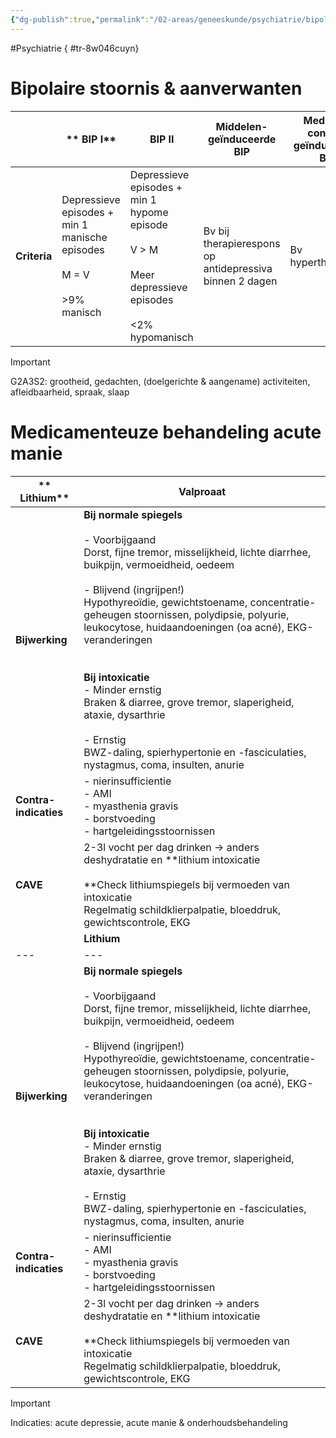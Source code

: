 ```yaml
---
{"dg-publish":true,"permalink":"/02-areas/geneeskunde/psychiatrie/bipolar-disorders/","noteIcon":"","created":"2024-11-24T10:55:13.648+01:00","updated":"2024-12-31T16:51:46.212+01:00"}
---
```


#Psychiatrie
{ #tr-8w046cuyn}


# Bipolaire stoornis & aanverwanten

|              | ** BIP I**                                                                             | **BIP II**                                                                                                                   | **Middelen-geïnduceerde BIP**                           | **Medische conditie geïnduceerde BIP** | **Cyclothyme stoornis**                  |
| ------------ | -------------------------------------------------------------------------------------- | ---------------------------------------------------------------------------------------------------------------------------- | ------------------------------------------------------- | -------------------------------------- | ---------------------------------------- |
| **Criteria** | Depressieve episodes + min 1 manische episodes  <br>  <br>M = V  <br>  <br>>9% manisch | Depressieve episodes + min 1 hypome episode  <br>  <br>V > M  <br>  <br>Meer depressieve episodes  <br>  <br><2% hypomanisch | Bv bij therapierespons op antidepressiva binnen 2 dagen | Bv hyperthyreoidie                     | Nooit normaal, altijd te hoog of te laag |


> [!important]  
> G2A3S2: grootheid, gedachten, (doelgerichte & aangename) activiteiten, afleidbaarheid, spraak, slaap  

# Medicamenteuze behandeling acute manie

|**  <br>Lithium**|**Valproaat**|
|---|---|
|**Bijwerking**|**Bij normale spiegels  <br>  <br>**- Voorbijgaand  <br>Dorst, fijne tremor, misselijkheid, lichte diarrhee, buikpijn, vermoeidheid, oedeem  <br>  <br>- Blijvend (ingrijpen!)  <br>Hypothyreoïdie, gewichtstoename, concentratie-geheugen stoornissen, polydipsie, polyurie, leukocytose, huidaandoeningen (oa acné), EKG-veranderingen  <br>  <br>  <br>**Bij intoxicatie**  <br>- Minder ernstig  <br>Braken & diarree, grove tremor, slaperigheid, ataxie, dysarthrie  <br>  <br>- Ernstig  <br>BWZ-daling, spierhypertonie en -fasciculaties, nystagmus, coma, insulten, anurie||
|**Contra-indicaties**|- nierinsufficientie  <br>- AMI  <br>- myasthenia gravis  <br>- borstvoeding  <br>- hartgeleidingsstoornissen|- ernstige lever- of nierfunctiestoornissen  <br>- neiging tot verhoogde bloeddruk  <br>- zwangerschap|
|**CAVE**|2-3l vocht per dag drinken → anders deshydratatie en **lithium intoxicatie  <br>  <br>**Check lithiumspiegels bij vermoeden van intoxicatie  <br>Regelmatig schildklierpalpatie, bloeddruk, gewichtscontrole, EKG|Inspectie bloedingsneiging en abdominale palpatie  <br>  <br>  <br>Check spiegels bij vermoeden van intoxicatie (duizeligheid, braken en diarrhee)|
||**Lithium**|**Valproaat**|
|---|---|---|
|**Bijwerking**|**Bij normale spiegels  <br>  <br>**- Voorbijgaand  <br>Dorst, fijne tremor, misselijkheid, lichte diarrhee, buikpijn, vermoeidheid, oedeem  <br>  <br>- Blijvend (ingrijpen!)  <br>Hypothyreoïdie, gewichtstoename, concentratie-geheugen stoornissen, polydipsie, polyurie, leukocytose, huidaandoeningen (oa acné), EKG-veranderingen  <br>  <br>  <br>**Bij intoxicatie**  <br>- Minder ernstig  <br>Braken & diarree, grove tremor, slaperigheid, ataxie, dysarthrie  <br>  <br>- Ernstig  <br>BWZ-daling, spierhypertonie en -fasciculaties, nystagmus, coma, insulten, anurie||
|**Contra-indicaties**|- nierinsufficientie  <br>- AMI  <br>- myasthenia gravis  <br>- borstvoeding  <br>- hartgeleidingsstoornissen|- ernstige lever- of nierfunctiestoornissen  <br>- neiging tot verhoogde bloeddruk  <br>- zwangerschap|
|**CAVE**|2-3l vocht per dag drinken → anders deshydratatie en **lithium intoxicatie  <br>  <br>**Check lithiumspiegels bij vermoeden van intoxicatie  <br>Regelmatig schildklierpalpatie, bloeddruk, gewichtscontrole, EKG|Inspectie bloedingsneiging en abdominale palpatie  <br>  <br>  <br>Check spiegels bij vermoeden van intoxicatie (duizeligheid, braken en diarrhee)|

> [!important]  
> Indicaties: acute depressie, acute manie & onderhoudsbehandeling